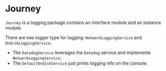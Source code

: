 # Journey

`Journey` is a logging package contains an interface module and an instance module.

There are two logger type for logging: `NetworkLoggingService` and `OndiskLoggingService`.

- The `DatadogService` leverages the `Datadog` service and implements `NetworkLoggingService`;
- The `DefaultOndiskService` just prints logging info on the console.
